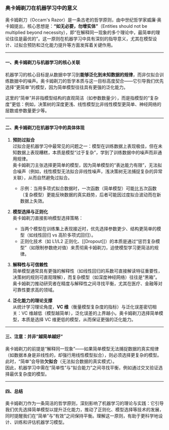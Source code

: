 
### 奥卡姆剃刀在机器学习中的意义

奥卡姆剃刀（Occam's Razor）是一条古老的哲学原则，由中世纪哲学家威廉·奥卡姆提出，核心思想是：**“如无必要，勿增实体”**（Entities should not be multiplied beyond necessity），即“在解释同一现象的多个理论中，最简单的理论往往是最优的”。这一原则在机器学习中具有深刻的指导意义，尤其在模型设计、过拟合预防和泛化能力提升等方面发挥着关键作用。

---

#### 一、奥卡姆剃刀与机器学习的核心关联

机器学习的核心目标是从数据中学习到**能够泛化到未知数据的规律**，而非仅拟合训练数据中的噪声。奥卡姆剃刀的哲学本质与这一目标高度契合——它引导我们优先选择“更简单”的模型，因为简单模型往往具有更强的泛化能力。

这里的“简单”并非指模型结构的直观简洁（如参数数量少），而是指模型的“复杂度”更低：例如，决策树的深度更浅、线性模型比非线性模型更简单、神经网络的层数或参数量更少等。

---

#### 二、奥卡姆剃刀在机器学习中的具体体现

1. **预防过拟合**  
   过拟合是机器学习中最常见的问题之一：模型在训练数据上表现极佳，但在未知数据上表现糟糕，本质是模型“过于复杂”，学到了训练数据中的噪声而非通用规律。  
   奥卡姆剃刀主张选择更简单的模型，因为简单模型的“表达能力有限”，无法拟合噪声（例如，线性模型无法拟合非线性噪声，浅决策树无法捕捉复杂的异常关联），从而自然避免过拟合。  
   - 示例：当用多项式拟合数据时，一次函数（简单模型）可能比五次函数（复杂模型）更能反映数据的真实趋势，后者可能因过度拟合波动而在新数据上失效。

2. **模型选择与正则化**  
   奥卡姆剃刀直接影响模型选择策略：  
   - 当两个模型在训练集上表现接近时，优先选择参数更少、结构更简单的模型（如线性回归 vs 高阶多项式回归）。  
   - 正则化技术（如 L1/L2 正则化、[[Dropout]]）的本质是通过“惩罚复杂模型”（如限制参数绝对值）来贯彻奥卡姆剃刀，迫使模型学习更简洁的规律。

3. **解释性与可信赖性**  
   简单模型通常具有更强的解释性（如线性回归的系数可直接解读特征重要性，决策树的规则可直观理解），而复杂模型（如深度神经网络）往往是“黑箱”。奥卡姆剃刀推动研究者在精度与解释性之间寻找平衡，尤其在医疗、金融等对可靠性要求高的领域。

4. **泛化能力的理论支撑**  
   从统计学习理论角度，**VC 维**（衡量模型复杂度的指标）与泛化误差密切相关：VC 维越低（模型越简单），泛化误差的上界越小。奥卡姆剃刀选择简单模型，本质是选择 VC 维更低的模型，从而保证更强的泛化能力。

---

#### 三、注意：并非“越简单越好”

奥卡姆剃刀的前提是“解释同一现象”——如果简单模型无法捕捉数据的真实规律（如数据本身是非线性的，却强行用线性模型拟合），则必须选择更复杂的模型。此时，“简单”会导致**欠拟合**（无法拟合数据的真实模式）。  
因此，机器学习中需在“简单性”与“拟合能力”之间寻找平衡，例如通过交叉验证选择最优复杂度的模型。

---

#### 四、总结

奥卡姆剃刀作为一条简洁的哲学原则，深刻影响了机器学习的理论与实践：它引导我们优先选择简单模型以提升泛化能力，推动了正则化、模型选择等技术的发展，同时提醒我们在“简单”与“有效”之间保持平衡。理解这一原则，有助于更科学地设计、训练和评估机器学习模型。
